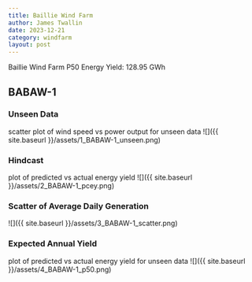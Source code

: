 ```yaml
---
title: Baillie Wind Farm
author: James Twallin
date: 2023-12-21
category: windfarm
layout: post
---
```

Baillie Wind Farm P50 Energy Yield: 128.95 GWh

BABAW-1
-------------
### Unseen Data 
scatter plot of wind speed vs power output for unseen data
![]({{ site.baseurl }}/assets/1_BABAW-1_unseen.png)
### Hindcast 
plot of predicted vs actual energy yield
![]({{ site.baseurl }}/assets/2_BABAW-1_pcey.png)
### Scatter of Average Daily Generation 

![]({{ site.baseurl }}/assets/3_BABAW-1_scatter.png)
### Expected Annual Yield 
plot of predicted vs actual energy yield for unseen data
![]({{ site.baseurl }}/assets/4_BABAW-1_p50.png)

